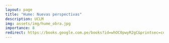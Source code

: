 ```yaml
---
layout: page
title: "Hume: Nuevas perspectivas"
description: UCLM
img: assets/img/hume_obra.jpg
importance: 8
redirect: https://books.google.com.pe/books?id=whOC0pwyR2gC&printsec=copyright#v=onepage&q&f=false
---
```

